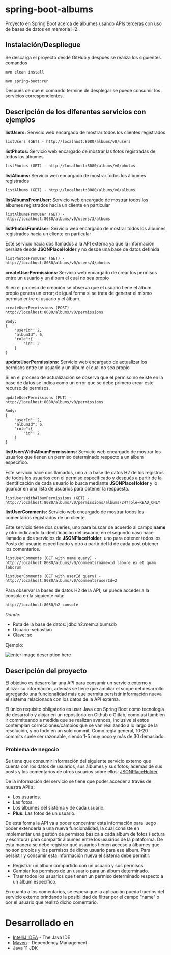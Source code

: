 # spring-boot-albums
Proyecto en Spring Boot acerca de álbumes usando APIs terceras con uso de bases de datos en memoria H2.

## Instalación/Despliegue

Se descarga el proyecto desde GitHub y después se realiza los siguientes comandos
```
mvn clean install

mvn spring-boot:run
```
Después de que el comando termine de desplegar se puede consumir los servicios correspondientes.

## Descripción de los diferentes servicios con ejemplos

**listUsers:** Servicio web encargado de mostrar todos los clientes registrados

```
listUsers (GET) - http://localhost:8080/albums/v0/users
```

**listPhotos:** Servicio web encargado de mostrar las fotos registradas de todos los álbumes

```
listPhotos (GET) - http://localhost:8080/albums/v0/photos
```

**listAlbums:** Servicio web encargado de mostrar todos los álbumes registrados

```
listAlbums (GET) - http://localhost:8080/albums/v0/albums
```

**listAlbumsFromUser:** Servicio web encargado de mostrar todos los álbumes registrados hacia un cliente en particular

```
listAlbumsFromUser (GET) - http://localhost:8080/albums/v0/users/3/albums
```

**listPhotosFromUser:** Servicio web encargado de mostrar todos los álbumes registrados hacia un cliente en particular

Este servicio hacia dos llamados a la API externa ya que la información persiste desde **JSONPlaceHolder** y no desde una base de datos definida

```
listPhotosFromUser (GET) - http://localhost:8080/albums/v0/users/4/photos
```

**createUserPermissions:** Servicio web encargado de crear los permisos entre un usuario y un álbum el cual no sea propio

Si en el proceso de creación se observa que el usuario tiene el álbum propio genera un error; de igual forma si se trata de generar el mismo permiso entre el usuario y el álbum.

```
createUserPermissions (POST) - http://localhost:8080/albums/v0/permissions

Body:
{
    "userId": 2,
    "albumId": 6,
    "role":{
        "id": 2
    }
}
```

**updateUserPermissions:** Servicio web encargado de actualizar los permisos entre un usuario y un álbum el cual no sea propio

Si en el proceso de actualización se observa que el permiso no existe en la base de datos se indica como un error que se debe primero crear este recurso de permisos.

```
updateUserPermissions (PUT) - http://localhost:8080/albums/v0/permissions

Body:
{
    "userId": 2,
    "albumId": 6,
    "role":{
        "id": 2
    }
}
```

**listUsersWithAlbumPermissions:** Servicio web encargado de mostrar los usuarios que tienen un permiso determinado respecto a un álbum específico.

Este servicio hace dos llamados, uno a la base de datos H2 de los registros de todos los usuarios con el permiso especificado y después a partir de la identificación de cada usuario lo busca mediante **JSONPlaceHolder** y lo guardar en una lista de usuarios para obtener la respuesta.

```
listUsersWithAlbumPermissions (GET) - http://localhost:8080/albums/v0/permissions/albums/24?role=READ_ONLY
```

**listUserComments:** Servicio web encargado de mostrar todos los comentarios registrados de un cliente.

Este servicio tiene dos queries, uno para buscar de acuerdo al campo **name** y otro indicando la identificación del usuario; en el segundo caso hace llamado a dos servicios de **JSONPlaceHolder**, uno para obtener todos los Posts del usuario especificado y otro a partir del Id de cada post obtener los comentarios.

```
listUserComments (GET with name query) - http://localhost:8080/albums/v0/comments?name=id labore ex et quam laborum

listUserComments (GET with userId query) - http://localhost:8080/albums/v0/comments?userId=2
```

Para observar  la bases de datos H2 de la API, se puede acceder a la consola en la siguiente ruta:
```
http://localhost:8080/h2-console
```
*Donde:*
- Ruta de la base de datos: jdbc:h2:mem:albumsdb
- Usuario: sebastian
- Clave: so

Ejemplo:

![enter image description here](https://i.ibb.co/vQPNZML/H2database.png)

## Descripción del proyecto

El objetivo es desarrollar una API para consumir un servicio externo y utilizar su información, además se tiene que ampliar el scope del desarrollo agregando una funcionalidad más que permita persistir información nueva el sistema relacionada con los datos de la API externa.

El único requisito obligatorio es usar Java con Spring Boot como tecnología de desarrollo y alojar en un repositorio en Github o Gitlab, como asi también ir commiteando a medida que se realizan avances, inclusive si estos contemplan correcciones/cambios que se van realizando a lo largo de la resolución, y no todo en un solo commit. Como regla general, 10-20 commits suele ser razonable, siendo 1-5 muy poco y más de 30 demasiado.

### Problema de negocio
Se tiene que consumir información del siguiente servicio externo que cuenta con los datos de usuarios, sus álbumes y sus fotos; además de sus posts y los comentarios de otros usuarios sobre ellos: [JSONPlaceHolder](https://jsonplaceholder.typicode.com/)

De la información del servicio se tiene que poder acceder a través de nuestra API a:
- Los usuarios.
- Las fotos.
- Los álbumes del sistema y de cada usuario.
- **Plus:** Las fotos de un usuario.

De esta forma la API va a poder concentrar esta información para luego poder extenderla a una nueva funcionalidad, la cual consiste en implementar una gestión de permisos básica a cada albúm de fotos (lectura y escritura) para compartir álbumes entre los usuarios de la plataforma. De esta manera se debe registrar qué usuarios tienen acceso a álbumes que no son propios y los permisos de dicho usuario para ese álbum. Para persistir y consumir esta información nueva el sistema debe permitir:
- Registrar un álbum compartido con un usuario y sus permisos.
- Cambiar los permisos de un usuario para un álbum determinado.
- Traer todos los usuarios que tienen un permiso determinado respecto a un
álbum específico.

En cuanto a los comentarios, se espera que la aplicación pueda traerlos del servicio externo brindando la posibilidad de filtrar por el campo “name” o por el usuario que realizó dicho comentario.

# Desarrollado en

* [IntelliJ IDEA](https://www.jetbrains.com/idea/) - The Java IDE
* [Maven](https://maven.apache.org/) - Dependency Management
* Java 11 JDK
